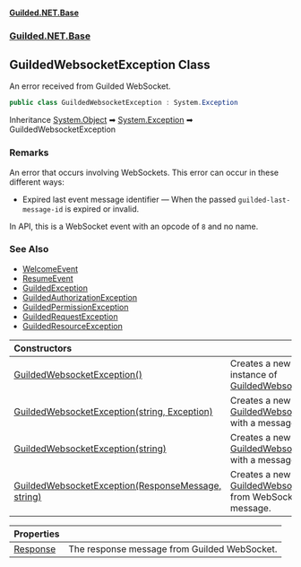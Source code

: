 
#### [Guilded.NET.Base](Guilded_NET_Base 'Guilded.NET.Base')
### [Guilded.NET.Base](Guilded_NET_Base#Guilded_NET_Base 'Guilded.NET.Base')
## GuildedWebsocketException Class

An error received from Guilded WebSocket.
```csharp
public class GuildedWebsocketException : System.Exception
```

Inheritance [System.Object](https://docs.microsoft.com/en-us/dotnet/api/System.Object 'System.Object') &#x27A1; [System.Exception](https://docs.microsoft.com/en-us/dotnet/api/System.Exception 'System.Exception') &#x27A1; GuildedWebsocketException

### Remarks
  
An error that occurs involving WebSockets. This error can occur in these different ways:  
- Expired last event message identifier — When the passed `guilded-last-message-id` is expired or invalid.  
  
In API, this is a WebSocket event with an opcode of `8` and no name.

### See Also
- [WelcomeEvent](WelcomeEvent 'Guilded.NET.Base.Events.WelcomeEvent')
- [ResumeEvent](ResumeEvent 'Guilded.NET.Base.Events.ResumeEvent')
- [GuildedException](GuildedException 'Guilded.NET.Base.GuildedException')
- [GuildedAuthorizationException](GuildedAuthorizationException 'Guilded.NET.Base.GuildedAuthorizationException')
- [GuildedPermissionException](GuildedPermissionException 'Guilded.NET.Base.GuildedPermissionException')
- [GuildedRequestException](GuildedRequestException 'Guilded.NET.Base.GuildedRequestException')
- [GuildedResourceException](GuildedResourceException 'Guilded.NET.Base.GuildedResourceException')

| Constructors | |
| :--- | :--- |
| [GuildedWebsocketException()](GuildedWebsocketException_GuildedWebsocketException() 'Guilded.NET.Base.GuildedWebsocketException.GuildedWebsocketException()') | Creates a new empty instance of [GuildedWebsocketException](GuildedWebsocketException 'Guilded.NET.Base.GuildedWebsocketException'). |
| [GuildedWebsocketException(string, Exception)](GuildedWebsocketException_GuildedWebsocketException(string_Exception) 'Guilded.NET.Base.GuildedWebsocketException.GuildedWebsocketException(string, System.Exception)') | Creates a new instance of [GuildedWebsocketException](GuildedWebsocketException 'Guilded.NET.Base.GuildedWebsocketException') with a message received. |
| [GuildedWebsocketException(string)](GuildedWebsocketException_GuildedWebsocketException(string) 'Guilded.NET.Base.GuildedWebsocketException.GuildedWebsocketException(string)') | Creates a new instance of [GuildedWebsocketException](GuildedWebsocketException 'Guilded.NET.Base.GuildedWebsocketException') with a message received. |
| [GuildedWebsocketException(ResponseMessage, string)](GuildedWebsocketException_GuildedWebsocketException(ResponseMessage_string) 'Guilded.NET.Base.GuildedWebsocketException.GuildedWebsocketException(Websocket.Client.ResponseMessage, string)') | Creates a new instance of [GuildedWebsocketException](GuildedWebsocketException 'Guilded.NET.Base.GuildedWebsocketException') from WebSocket response message. |

| Properties | |
| :--- | :--- |
| [Response](GuildedWebsocketException_Response 'Guilded.NET.Base.GuildedWebsocketException.Response') | The response message from Guilded WebSocket. |
